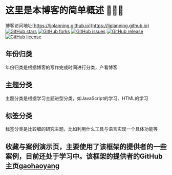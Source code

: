 # 这里是本博客的简单概述 🤘🤘🤘
博客访问地址[https://ljplanning.github.io](https://ljplanning.github.io)
[![GitHub stars](https://img.shields.io/github/stars/Gaohaoyang/gaohaoyang.github.io.svg)](https://github.com/LJPlanning/ljplanning.github.io/stargazers)
[![GitHub forks](https://img.shields.io/github/forks/Gaohaoyang/gaohaoyang.github.io.svg)](https://github.com/LJPlanning/ljplanning.github.io/network)
[![GitHub issues](https://img.shields.io/github/issues/Gaohaoyang/gaohaoyang.github.io.svg)](https://github.com/LJPlanning/ljplanning.github.io/issues)
[![GitHub release](https://img.shields.io/github/release/Gaohaoyang/gaohaoyang.github.io.svg)](https://github.com/LJPlanning/ljplanning.github.io/releases)
[![GitHub license](https://img.shields.io/badge/license-MIT-blue.svg)](https://raw.githubusercontent.com/Gaohaoyang/LJPlanning/ljplanning.io/master/LICENSE)

## 年份归类
年份归类是根据博客的写作完成时间进行分类，产看博客

## 主题分类
主题分类是根据学习主题进型分类，如JavaScript的学习、HTML的学习

## 标签分类
标签分类是比较细的研究主题，比如利用什么工具与语言实现一个具体功能等

## 收藏与案例演示页，主要使用了该框架的提供者的一些案例，目前还处于学习中。该框架的提供者的GitHub主页[gaohaoyang](https://github.com/Gaohaoyang/gaohaoyang.github.io )

